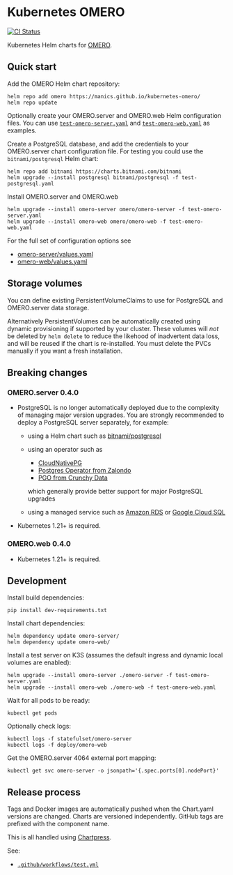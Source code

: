 # Kubernetes OMERO

[![CI Status](https://github.com/manics/kubernetes-omero/workflows/Test%20and%20Publish/badge.svg)](https://github.com/manics/kubernetes-omero/actions?query=branch%3Amain)

Kubernetes Helm charts for [OMERO](https://www.openmicroscopy.org/).

## Quick start

Add the OMERO Helm chart repository:

    helm repo add omero https://manics.github.io/kubernetes-omero/
    helm repo update

Optionally create your OMERO.server and OMERO.web Helm configuration files.
You can use [`test-omero-server.yaml`](test-omero-server.yaml) and [`test-omero-web.yaml`](test-omero-web.yaml) as examples.

Create a PostgreSQL database, and add the credentials to your OMERO.server chart configuration file.
For testing you could use the `bitnami/postgresql` Helm chart:

    helm repo add bitnami https://charts.bitnami.com/bitnami
    helm upgrade --install postgresql bitnami/postgresql -f test-postgresql.yaml

Install OMERO.server and OMERO.web

    helm upgrade --install omero-server omero/omero-server -f test-omero-server.yaml
    helm upgrade --install omero-web omero/omero-web -f test-omero-web.yaml

For the full set of configuration options see

- [omero-server/values.yaml](omero-server/values.yaml)
- [omero-web/values.yaml](omero-web/values.yaml)

## Storage volumes

You can define existing PersistentVolumeClaims to use for PostgreSQL and OMERO.server data storage.

Alternatively PersistentVolumes can be automatically created using dynamic provisioning if supported by your cluster.
These volumes will _not_ be deleted by `helm delete` to reduce the likehood of inadvertent data loss, and will be reused if the chart is re-installed.
You must delete the PVCs manually if you want a fresh installation.

## Breaking changes

### OMERO.server 0.4.0

- PostgreSQL is no longer automatically deployed due to the complexity of managing major version upgrades.
  You are strongly recommended to deploy a PostgreSQL server separately, for example:

  - using a Helm chart such as [bitnami/postgresql](https://artifacthub.io/packages/helm/bitnami/postgresql)
  - using an operator such as

    - [CloudNativePG](https://github.com/cloudnative-pg/cloudnative-pg)
    - [Postgres Operator from Zalondo](https://github.com/zalando/postgres-operator)
    - [PGO from Crunchy Data](https://access.crunchydata.com/documentation/postgres-operator/)

    which generally provide better support for major PostgreSQL upgrades

  - using a managed service such as [Amazon RDS](https://aws.amazon.com/rds/postgresql/) or [Google Cloud SQL](https://cloud.google.com/sql/docs/postgres)

- Kubernetes 1.21+ is required.

### OMERO.web 0.4.0

- Kubernetes 1.21+ is required.

## Development

Install build dependencies:

    pip install dev-requirements.txt

Install chart dependencies:

    helm dependency update omero-server/
    helm dependency update omero-web/

Install a test server on K3S (assumes the default ingress and dynamic local volumes are enabled):

    helm upgrade --install omero-server ./omero-server -f test-omero-server.yaml
    helm upgrade --install omero-web ./omero-web -f test-omero-web.yaml

Wait for all pods to be ready:

    kubectl get pods

Optionally check logs:

    kubectl logs -f statefulset/omero-server
    kubectl logs -f deploy/omero-web

Get the OMERO.server 4064 external port mapping:

    kubectl get svc omero-server -o jsonpath='{.spec.ports[0].nodePort}'

## Release process

Tags and Docker images are automatically pushed when the Chart.yaml versions are changed.
Charts are versioned independently. GitHub tags are prefixed with the component name.

This is all handled using [Chartpress](./ci/chartpress.py).

See:

- [`.github/workflows/test.yml`](.github/workflows/test.yml)
